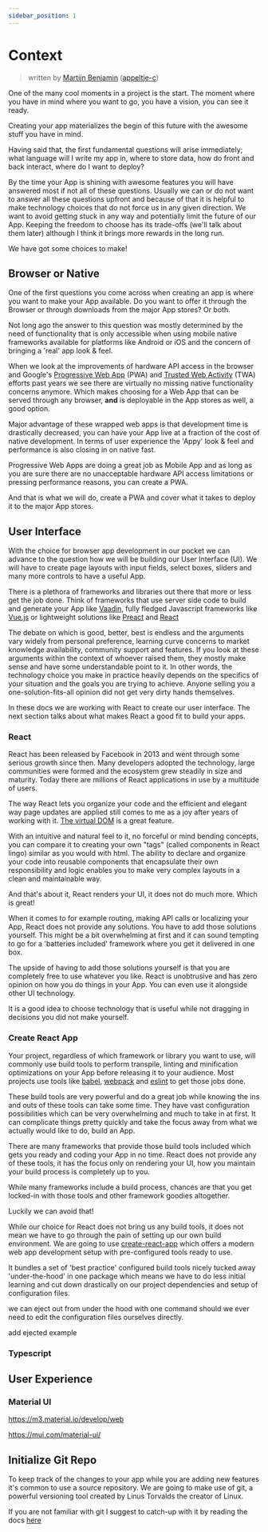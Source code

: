 ```yaml
---
sidebar_position: 1
---
```


# Context

> written by [Martijn Benjamin](https://www.linkedin.com/in/martijn-benjamin/) ([appeltje-c](https://github.com/appeltje-c))

One of the many cool moments in a project is the start. The moment where you have in mind where you want to go, you have a vision, you can see it ready.

Creating your app materializes the begin of this future with the awesome stuff you have in mind.

Having said that, the first fundamental questions will arise immediately; what language will I write my app in, where to store data, how do front and back interact, where do I want to deploy?

By the time your App is shining with awesome features you will have answered most if not all of these questions. Usually we can or do not want to answer all these questions upfront and because of that it is helpful to make technology choices that do not force us in any given direction. We want to avoid getting stuck in any way and potentially limit the future of our App. Keeping the freedom to choose has its trade-offs (we'll talk about them later) although I think it brings more rewards in the long run.

We have got some choices to make!

## Browser or Native

One of the first questions you come across when creating an app is where you want to make your App available. Do you want to offer it through the Browser or through downloads from the major App stores? Or both.

Not long ago the answer to this question was mostly determined by the need of functionality that is only accessible when using mobile native frameworks available for platforms like Android or iOS and the concern of bringing a 'real' app look & feel.

When we look at the improvements of hardware API access in the browser and Google's [Progressive Web App](https://web.dev/learn/pwa/welcome) (PWA) and [Trusted Web Activity](https://developer.chrome.com/docs/android/trusted-web-activity) (TWA) efforts past years we see there are virtually no missing native functionality concerns anymore. Which makes choosing for a Web App that can be served through any browser, **and** is deployable in the App stores as well, a good option.

Major advantage of these wrapped web apps is that development time is drastically decreased, you can have your App live at a fraction of the cost of native development. In terms of user experience the 'Appy' look & feel and performance is also closing in on native fast.

Progressive Web Apps are doing a great job as Mobile App and as long as you are sure there are no unacceptable hardware API access limitations or pressing performance reasons, you can create a PWA.

And that is what we will do, create a PWA and cover what it takes to deploy it to the major App stores.

## User Interface

With the choice for browser app development in our pocket we can advance to the question how we will be building our User Interface (UI). We will have to create page layouts with input fields, select boxes, sliders and many more controls to have a useful App.

There is a plethora of frameworks and libraries out there that more or less get the job done. Think of frameworks that use server side code to build and generate your App like [Vaadin](https://vaadin.com/), fully fledged Javascript frameworks like [Vue.js](https://vuejs.org) or lightweight solutions like [Preact](https://preactjs.com/) and [React](https://react.dev)

The debate on which is good, better, best is endless and the arguments vary widely from personal preference, learning curve concerns to market knowledge availability, community support and features. If you look at these arguments within the context of whoever raised them, they mostly make sense and have some understandable point to it. In other words, the technology choice you make in practice heavily depends on the specifics of your situation and the goals you are trying to achieve. Anyone selling you a one-solution-fits-all opinion did not get very dirty hands themselves.

In these docs we are working with React to create our user interface. The next section talks about what makes React a good fit to build your apps.

### React

React has been released by Facebook in 2013 and went through some serious growth since then. Many developers adopted the technology, large communities were formed and the ecosystem grew steadily in size and maturity. Today there are millions of React applications in use by a multitude of users.

The way React lets you organize your code and the efficient and elegant way page updates are applied still comes to me as a joy after years of working with it. [The virtual DOM](https://www.codecademy.com/article/react-virtual-dom) is a great feature.

With an intuitive and natural feel to it, no forceful or mind bending concepts, you can compare it to creating your own "tags" (called components in React lingo) similar as you would with html. The ability to declare and organize your code into reusable components that encapsulate their own responsibility and logic enables you to make very complex layouts in a clean and maintainable way.

And that's about it, React renders your UI, it does not do much more. Which is great!

When it comes to for example routing, making API calls or localizing your App, React does not provide any solutions. You have to add those solutions yourself. This might be a bit overwhelming at first and it can sound tempting to go for a 'batteries included' framework where you get it delivered in one box.

The upside of having to add those solutions yourself is that you are completely free to use whatever you like. React is unobtrusive and has zero opinion on how you do things in your App. You can even use it alongside other UI technology.

It is a good idea to choose technology that is useful while not dragging in decisions you did not make yourself.

### Create React App

Your project, regardless of which framework or library you want to use, will commonly use build tools to perform transpile, linting and minification optimizations on your App before releasing it to your audience. Most projects use tools like [babel](https://babeljs.io/), [webpack](https://webpack.js.org/) and [eslint](https://eslint.org/) to get those jobs done.

These build tools are very powerful and do a great job while knowing the ins and outs of these tools can take some time. They have vast configuration possibilities which can be very overwhelming and much to take in at first. It can complicate things pretty quickly and take the focus away from what we actually would like to do, build an App.

There are many frameworks that provide those build tools included which gets you ready and coding your App in no time. React does not provide any of these tools, it has the focus only on rendering your UI, how you maintain your build process is completely up to you.

While many frameworks include a build process, chances are that you get locked-in with those tools and other framework goodies altogether.

Luckily we can avoid that!

While our choice for React does not bring us any build tools, it does not mean we have to go through the pain of setting up our own build environment. We are going to use [create-react-app](https://create-react-app.dev) which offers a modern web app development setup with pre-configured tools ready to use.

It bundles a set of 'best practice' configured build tools nicely tucked away 'under-the-hood' in one package which means we have to do less initial learning and cut down drastically on our project dependencies and setup of configuration files.


we can eject out from under the hood with one command should we ever need to edit the configuration files ourselves directly.








add ejected example



### Typescript

## User Experience


### Material UI

https://m3.material.io/develop/web

https://mui.com/material-ui/




## Initialize Git Repo

To keep track of the changes to your app while you are adding new features it's common to use a source repository. We are going to make use of git, a powerful versioning tool created by Linus Torvalds the creator of Linux.

If you are not familiar with git I suggest to catch-up with it by reading the docs [here](https://git-scm.com/docs/gittutorial)



